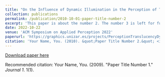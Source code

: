 ```yaml
---
title: "On the Influence of Dynamic Illumination in the Perception of Translucency"
collection: publications
permalink: /publication/2010-10-01-paper-title-number-2
excerpt: 'This paper is about the number 2. The number 3 is left for future work.'
date: 2022-10-22
venue: 'ACM Symposium on Applied Perception 2022'
paperurl: 'https://graphics.unizar.es/projects/PerceptionTranslucencyDynamicIllumination/'
citation: 'Your Name, You. (2010). &quot;Paper Title Number 2.&quot; <i>Journal 1</i>. 1(2).'
---
```



[Download paper here](http://academicpages.github.io/files/paper2.pdf)

Recommended citation: Your Name, You. (2009). "Paper Title Number 1." <i>Journal 1</i>. 1(1).
